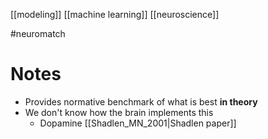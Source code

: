 [[modeling]]
[[machine learning]]
[[neuroscience]]

#neuromatch 

# Notes
- Provides normative benchmark of what is best **in theory**
- We don't know how the brain implements this
	- Dopamine [[Shadlen_MN_2001|Shadlen paper]]